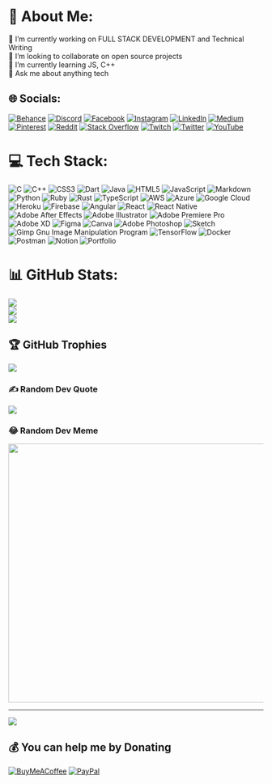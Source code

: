 # 💫 About Me:
🔭 I’m currently working on FULL STACK DEVELOPMENT and Technical Writing <br>👯 I’m looking to collaborate on open source projects <br>🌱 I’m currently learning JS, C++ <br>💬 Ask me about anything tech <br>


## 🌐 Socials:
[![Behance](https://img.shields.io/badge/Behance-1769ff?logo=behance&logoColor=white)](https://behance.net/ayushmokal) [![Discord](https://img.shields.io/badge/Discord-%237289DA.svg?logo=discord&logoColor=white)](htttps://discord.gg/pqVVrADp) [![Facebook](https://img.shields.io/badge/Facebook-%231877F2.svg?logo=Facebook&logoColor=white)](https://facebook.com/ayushmokal) [![Instagram](https://img.shields.io/badge/Instagram-%23E4405F.svg?logo=Instagram&logoColor=white)](https://instagram.com/ayushmokal6) [![LinkedIn](https://img.shields.io/badge/LinkedIn-%230077B5.svg?logo=linkedin&logoColor=white)](https://linkedin.com/in/ayushmokal) [![Medium](https://img.shields.io/badge/Medium-12100E?logo=medium&logoColor=white)](https://medium.com/@ayushmokal) [![Pinterest](https://img.shields.io/badge/Pinterest-%23E60023.svg?logo=Pinterest&logoColor=white)](https://pinterest.com/ayushmokal13) [![Reddit](https://img.shields.io/badge/Reddit-%23FF4500.svg?logo=Reddit&logoColor=white)](https://reddit.com/user/ayushhmokal9271) [![Stack Overflow](https://img.shields.io/badge/-Stackoverflow-FE7A16?logo=stack-overflow&logoColor=white)](https://stackoverflow.com/users/20535034) [![Twitch](https://img.shields.io/badge/Twitch-%239146FF.svg?logo=Twitch&logoColor=white)](https://twitch.tv/ayushmokal) [![Twitter](https://img.shields.io/badge/Twitter-%231DA1F2.svg?logo=Twitter&logoColor=white)](https://twitter.com/ayushmokal6) [![YouTube](https://img.shields.io/badge/YouTube-%23FF0000.svg?logo=YouTube&logoColor=white)](https://youtube.com/c/UCyqEBpRqf0kh2RW_C7I2rUw) 

# 💻 Tech Stack:
![C](https://img.shields.io/badge/c-%2300599C.svg?style=plastic&logo=c&logoColor=white) ![C++](https://img.shields.io/badge/c++-%2300599C.svg?style=plastic&logo=c%2B%2B&logoColor=white) ![CSS3](https://img.shields.io/badge/css3-%231572B6.svg?style=plastic&logo=css3&logoColor=white) ![Dart](https://img.shields.io/badge/dart-%230175C2.svg?style=plastic&logo=dart&logoColor=white) ![Java](https://img.shields.io/badge/java-%23ED8B00.svg?style=plastic&logo=java&logoColor=white) ![HTML5](https://img.shields.io/badge/html5-%23E34F26.svg?style=plastic&logo=html5&logoColor=white) ![JavaScript](https://img.shields.io/badge/javascript-%23323330.svg?style=plastic&logo=javascript&logoColor=%23F7DF1E) ![Markdown](https://img.shields.io/badge/markdown-%23000000.svg?style=plastic&logo=markdown&logoColor=white) ![Python](https://img.shields.io/badge/python-3670A0?style=plastic&logo=python&logoColor=ffdd54) ![Ruby](https://img.shields.io/badge/ruby-%23CC342D.svg?style=plastic&logo=ruby&logoColor=white) ![Rust](https://img.shields.io/badge/rust-%23000000.svg?style=plastic&logo=rust&logoColor=white) ![TypeScript](https://img.shields.io/badge/typescript-%23007ACC.svg?style=plastic&logo=typescript&logoColor=white) ![AWS](https://img.shields.io/badge/AWS-%23FF9900.svg?style=plastic&logo=amazon-aws&logoColor=white) ![Azure](https://img.shields.io/badge/azure-%230072C6.svg?style=plastic&logo=azure-devops&logoColor=white) ![Google Cloud](https://img.shields.io/badge/Google%20Cloud-%234285F4.svg?style=plastic&logo=google-cloud&logoColor=white) ![Heroku](https://img.shields.io/badge/heroku-%23430098.svg?style=plastic&logo=heroku&logoColor=white) ![Firebase](https://img.shields.io/badge/firebase-%23039BE5.svg?style=plastic&logo=firebase) ![Angular](https://img.shields.io/badge/angular-%23DD0031.svg?style=plastic&logo=angular&logoColor=white) ![React](https://img.shields.io/badge/react-%2320232a.svg?style=plastic&logo=react&logoColor=%2361DAFB) ![React Native](https://img.shields.io/badge/react_native-%2320232a.svg?style=plastic&logo=react&logoColor=%2361DAFB) ![Adobe After Effects](https://img.shields.io/badge/Adobe%20After%20Effects-9999FF.svg?style=plastic&logo=Adobe%20After%20Effects&logoColor=white) ![Adobe Illustrator](https://img.shields.io/badge/adobeillustrator-%23FF9A00.svg?style=plastic&logo=adobeillustrator&logoColor=white) ![Adobe Premiere Pro](https://img.shields.io/badge/Adobe%20Premiere%20Pro-9999FF.svg?style=plastic&logo=Adobe%20Premiere%20Pro&logoColor=white) ![Adobe XD](https://img.shields.io/badge/Adobe%20XD-470137?style=plastic&logo=Adobe%20XD&logoColor=#FF61F6) 	![Figma](https://img.shields.io/badge/figma-%23F24E1E.svg?style=plastic&logo=figma&logoColor=white) ![Canva](https://img.shields.io/badge/Canva-%2300C4CC.svg?style=plastic&logo=Canva&logoColor=white) ![Adobe Photoshop](https://img.shields.io/badge/adobephotoshop-%2331A8FF.svg?style=plastic&logo=adobephotoshop&logoColor=white) ![Sketch](https://img.shields.io/badge/Sketch-FFB387?style=plastic&logo=sketch&logoColor=black) ![Gimp Gnu Image Manipulation Program](https://img.shields.io/badge/Gimp-657D8B?style=plastic&logo=gimp&logoColor=FFFFFF) ![TensorFlow](https://img.shields.io/badge/TensorFlow-%23FF6F00.svg?style=plastic&logo=TensorFlow&logoColor=white) ![Docker](https://img.shields.io/badge/docker-%230db7ed.svg?style=plastic&logo=docker&logoColor=white) ![Postman](https://img.shields.io/badge/Postman-FF6C37?style=plastic&logo=postman&logoColor=white) ![Notion](https://img.shields.io/badge/Notion-%23000000.svg?style=plastic&logo=notion&logoColor=white) ![Portfolio](https://img.shields.io/badge/Portfolio-%23000000.svg?style=plastic&logo=firefox&logoColor=#FF7139)
# 📊 GitHub Stats:
![](https://github-readme-stats.vercel.app/api?username=ayushmokal&theme=dark&hide_border=false&include_all_commits=true&count_private=true)<br/>
![](https://github-readme-streak-stats.herokuapp.com/?user=ayushmokal&theme=dark&hide_border=false)<br/>
![](https://github-readme-stats.vercel.app/api/top-langs/?username=ayushmokal&theme=dark&hide_border=false&include_all_commits=true&count_private=true&layout=compact)

## 🏆 GitHub Trophies
![](https://github-profile-trophy.vercel.app/?username=ayushmokal&theme=radical&no-frame=true&no-bg=true&margin-w=4)

### ✍️ Random Dev Quote
![](https://quotes-github-readme.vercel.app/api?type=vetical&theme=light)

### 😂 Random Dev Meme
<img src="https://random-memer.herokuapp.com/" width="512px"/>

---
[![](https://visitcount.itsvg.in/api?id=ayushmokal&icon=5&color=1)](https://visitcount.itsvg.in)

  ## 💰 You can help me by Donating
  [![BuyMeACoffee](https://img.shields.io/badge/Buy%20Me%20a%20Coffee-ffdd00?style=for-the-badge&logo=buy-me-a-coffee&logoColor=black)](https://buymeacoffee.com/ayushmokal) [![PayPal](https://img.shields.io/badge/PayPal-00457C?style=for-the-badge&logo=paypal&logoColor=white)](https://paypal.me/ayushmokax2) 

  
<!-- Proudly created with GPRM ( https://gprm.itsvg.in ) -->
